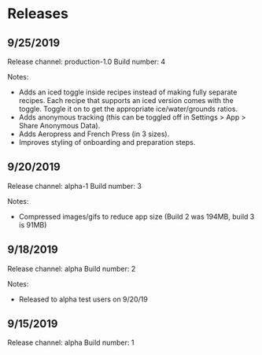 # Releases

## 9/25/2019

Release channel: production-1.0
Build number: 4

Notes:

- Adds an iced toggle inside recipes instead of making fully separate recipes. Each recipe that supports an iced version comes with the toggle. Toggle it on to get the appropriate ice/water/grounds ratios.
- Adds anonymous tracking (this can be toggled off in Settings > App > Share Anonymous Data).
- Adds Aeropress and French Press (in 3 sizes).
- Improves styling of onboarding and preparation steps.

## 9/20/2019

Release channel: alpha-1
Build number: 3

Notes:

- Compressed images/gifs to reduce app size (Build 2 was 194MB, build 3 is 91MB)

## 9/18/2019

Release channel: alpha
Build number: 2

Notes:

- Released to alpha test users on 9/20/19

## 9/15/2019

Release channel: alpha
Build number: 1
